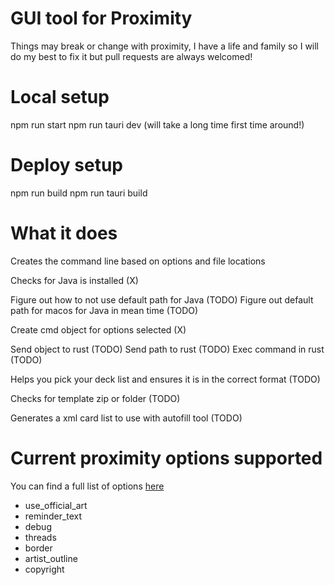 # GUI tool for Proximity

Things may break or change with proximity, I have a life and family so I will do my best to fix it but pull requests are always welcomed!

# Local setup

npm run start
npm run tauri dev (will take a long time first time around!)

# Deploy setup

npm run build
npm run tauri build

# What it does

Creates the command line based on options and file locations

Checks for Java is installed (X)

Figure out how to not use default path for Java (TODO)
Figure out default path for macos for Java in mean time (TODO)

Create cmd object for options selected (X)

Send object to rust (TODO)
Send path to rust (TODO)
Exec command in rust (TODO)

Helps you pick your deck list and ensures it is in the correct format (TODO)

Checks for template zip or folder (TODO)

Generates a xml card list to use with autofill tool (TODO)

# Current proximity options supported

You can find a full list of options [here](https://github.com/Haven-King/Proximity/wiki/Options#built-in-options)

- use_official_art
- reminder_text
- debug
- threads
- border
- artist_outline
- copyright

